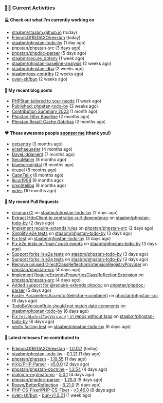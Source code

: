 ### 👨‍💻 Current Activities


#### 💻 Check out what I'm currently working on

- [staabm/staabm.github.io](https://github.com/staabm/staabm.github.io) (today)
- [FriendsOfREDAXO/rexstan](https://github.com/FriendsOfREDAXO/rexstan) (today)
- [staabm/phpstan-todo-by](https://github.com/staabm/phpstan-todo-by) (1 day ago)
- [phpstan/phpstan-src](https://github.com/phpstan/phpstan-src) (3 days ago)
- [phpstan/phpdoc-parser](https://github.com/phpstan/phpdoc-parser) (5 days ago)
- [staabm/secure_dotenv](https://github.com/staabm/secure_dotenv) (1 week ago)
- [staabm/phpstan-baseline-analysis](https://github.com/staabm/phpstan-baseline-analysis) (2 weeks ago)
- [staabm/phpstan-dba](https://github.com/staabm/phpstan-dba) (2 weeks ago)
- [staabm/oss-contribs](https://github.com/staabm/oss-contribs) (2 weeks ago)
- [oven-sh/bun](https://github.com/oven-sh/bun) (2 weeks ago)


#### 📜 My recent blog posts

- [PHPStan tailored to your needs](https://staabm.github.io/2024/01/01/phpstan-customizing.html) (1 week ago)
- [Published: phpstan-todo-by](https://staabm.github.io/2023/12/17/phpstan-todo-by-published.html) (3 weeks ago)
- [Contribution Summary 2023](https://staabm.github.io/2023/12/07/contribution-summary-2023.html) (1 month ago)
- [Phpstan Filter Baseline](https://staabm.github.io/2023/10/30/phpstan-filter-baseline.html) (2 months ago)
- [Phpstan Result Cache Gotchas](https://staabm.github.io/2023/10/21/phpstan-result-cache-gotchas.html) (2 months ago)


#### ❤️ These awesome people [sponsor me](https://github.com/sponsors/staabm) (thank you!)

- [getsentry](https://github.com/getsentry) (3 months ago)
- [eliashaeussler](https://github.com/eliashaeussler) (4 months ago)
- [DaveLiddament](https://github.com/DaveLiddament) (7 months ago)
- [SecuMailer](https://github.com/SecuMailer) (8 months ago)
- [bluehorndigital](https://github.com/bluehorndigital) (8 months ago)
- [drupol](https://github.com/drupol) (8 months ago)
- [CapnFelix](https://github.com/CapnFelix) (8 months ago)
- [iluuu1994](https://github.com/iluuu1994) (9 months ago)
- [omphteliba](https://github.com/omphteliba) (9 months ago)
- [wdes](https://github.com/wdes) (10 months ago)


#### 🔨 My recent Pull Requests

- [cleanup CI](https://github.com/staabm/phpstan-todo-by/pull/74) on [staabm/phpstan-todo-by](https://github.com/staabm/phpstan-todo-by) (2 days ago)
- [Extract HttpClient to centralize curl dependency](https://github.com/staabm/phpstan-todo-by/pull/73) on [staabm/phpstan-todo-by](https://github.com/staabm/phpstan-todo-by) (2 days ago)
- [Implement require-extends rules](https://github.com/phpstan/phpstan-src/pull/2859) on [phpstan/phpstan-src](https://github.com/phpstan/phpstan-src) (2 days ago)
- [Simplify e2e tests](https://github.com/staabm/phpstan-todo-by/pull/72) on [staabm/phpstan-todo-by](https://github.com/staabm/phpstan-todo-by) (3 days ago)
- [Fix test](https://github.com/staabm/phpstan-todo-by/pull/70) on [staabm/phpstan-todo-by](https://github.com/staabm/phpstan-todo-by) (3 days ago)
- [Fix e2e tests on &#39;main&#39; push events](https://github.com/staabm/phpstan-todo-by/pull/69) on [staabm/phpstan-todo-by](https://github.com/staabm/phpstan-todo-by) (3 days ago)
- [Support forks in e2e tests](https://github.com/staabm/phpstan-todo-by/pull/68) on [staabm/phpstan-todo-by](https://github.com/staabm/phpstan-todo-by) (3 days ago)
- [Support forks in e2e tests](https://github.com/staabm/phpstan-todo-by/pull/67) on [staabm/phpstan-todo-by](https://github.com/staabm/phpstan-todo-by) (3 days ago)
- [Remove unused DirectClassReflectionExtensionRegistryProvider](https://github.com/phpstan/phpstan-src/pull/2857) on [phpstan/phpstan-src](https://github.com/phpstan/phpstan-src) (4 days ago)
- [Implement RequireExtendsPropertiesClassReflectionExtension](https://github.com/phpstan/phpstan-src/pull/2856) on [phpstan/phpstan-src](https://github.com/phpstan/phpstan-src) (4 days ago)
- [Added support for @require-extends phpdoc](https://github.com/phpstan/phpdoc-parser/pull/226) on [phpstan/phpdoc-parser](https://github.com/phpstan/phpdoc-parser) (5 days ago)
- [Faster ParametersAcceptorSelector-&gt;combine()](https://github.com/phpstan/phpstan-src/pull/2851) on [phpstan/phpstan-src](https://github.com/phpstan/phpstan-src) (6 days ago)
- [TodoByVersionRule should not match date comments](https://github.com/staabm/phpstan-todo-by/pull/60) on [staabm/phpstan-todo-by](https://github.com/staabm/phpstan-todo-by) (6 days ago)
- [Fix `fetchLatestTagVersion()` in repos without tags](https://github.com/staabm/phpstan-todo-by/pull/58) on [staabm/phpstan-todo-by](https://github.com/staabm/phpstan-todo-by) (6 days ago)
- [verify failling test](https://github.com/staabm/phpstan-todo-by/pull/57) on [staabm/phpstan-todo-by](https://github.com/staabm/phpstan-todo-by) (6 days ago)


#### 🔭 Latest releases I've contributed to

- [FriendsOfREDAXO/rexstan](https://github.com/FriendsOfREDAXO/rexstan) - [1.0.157](https://github.com/FriendsOfREDAXO/rexstan/releases/tag/1.0.157) (today)
- [staabm/phpstan-todo-by](https://github.com/staabm/phpstan-todo-by) - [0.1.21](https://github.com/staabm/phpstan-todo-by/releases/tag/0.1.21) (1 day ago)
- [phpstan/phpstan](https://github.com/phpstan/phpstan) - [1.10.55](https://github.com/phpstan/phpstan/releases/tag/1.10.55) (1 day ago)
- [nikic/PHP-Parser](https://github.com/nikic/PHP-Parser) - [v5.0.0](https://github.com/nikic/PHP-Parser/releases/tag/v5.0.0) (2 days ago)
- [phpstan/phpstan-doctrine](https://github.com/phpstan/phpstan-doctrine) - [1.3.54](https://github.com/phpstan/phpstan-doctrine/releases/tag/1.3.54) (4 days ago)
- [matomo-org/matomo](https://github.com/matomo-org/matomo) - [5.0.1](https://github.com/matomo-org/matomo/releases/tag/5.0.1) (4 days ago)
- [phpstan/phpdoc-parser](https://github.com/phpstan/phpdoc-parser) - [1.25.0](https://github.com/phpstan/phpdoc-parser/releases/tag/1.25.0) (5 days ago)
- [Roave/BetterReflection](https://github.com/Roave/BetterReflection) - [6.21.0](https://github.com/Roave/BetterReflection/releases/tag/6.21.0) (5 days ago)
- [PHP-CS-Fixer/PHP-CS-Fixer](https://github.com/PHP-CS-Fixer/PHP-CS-Fixer) - [v3.46.0](https://github.com/PHP-CS-Fixer/PHP-CS-Fixer/releases/tag/v3.46.0) (6 days ago)
- [oven-sh/bun](https://github.com/oven-sh/bun) - [bun-v1.0.21](https://github.com/oven-sh/bun/releases/tag/bun-v1.0.21) (1 week ago)
